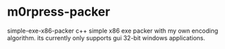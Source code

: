 # m0rpress-packer
simple-exe-x86-packer
c++ simple x86 exe packer with my own encoding algorithm. its currently only supports gui 32-bit windows applications.
